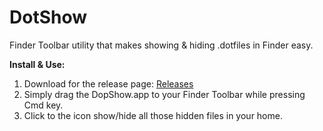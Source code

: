 
# DotShow

Finder Toolbar utility that makes showing &amp; hiding .dotfiles in Finder easy.

**Install & Use:** 

 1. Download for the release page: [Releases](https://github.com/davidteren/DotShow/releases)
 2. Simply drag the DopShow.app to your Finder Toolbar while pressing Cmd key. 
 3. Click to the icon show/hide all those hidden files in your home. 
